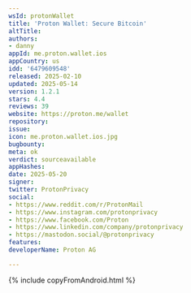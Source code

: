 ```yaml
---
wsId: protonWallet
title: 'Proton Wallet: Secure Bitcoin'
altTitle: 
authors:
- danny
appId: me.proton.wallet.ios
appCountry: us
idd: '6479609548'
released: 2025-02-10
updated: 2025-05-14
version: 1.2.1
stars: 4.4
reviews: 39
website: https://proton.me/wallet
repository: 
issue: 
icon: me.proton.wallet.ios.jpg
bugbounty: 
meta: ok
verdict: sourceavailable
appHashes: 
date: 2025-05-20
signer: 
twitter: ProtonPrivacy
social:
- https://www.reddit.com/r/ProtonMail
- https://www.instagram.com/protonprivacy
- https://www.facebook.com/Proton
- https://www.linkedin.com/company/protonprivacy
- https://mastodon.social/@protonprivacy
features: 
developerName: Proton AG

---
```


{% include copyFromAndroid.html %}
